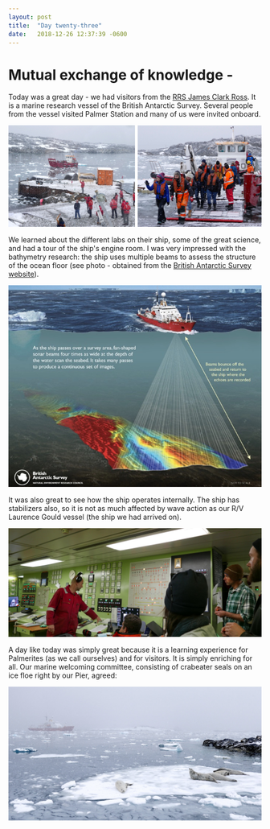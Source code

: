 ```yaml
---
layout: post
title:  "Day twenty-three"
date:   2018-12-26 12:37:39 -0600
---
```

# Mutual exchange of knowledge - 
Today was a great day - we had visitors from the [RRS James Clark Ross][RRS]. It is a marine research vessel of the British Antarctic Survey. Several people from the vessel visited Palmer Station and many of us were invited onboard.

![RRS James C Ross](/assets/blog_photos/181226/181226_JamesClarkRoss.jpg)

We learned about the different labs on their ship, some of the great science, and had a tour of the ship's engine room. I was very impressed with the bathymetry research: the ship uses multiple beams to assess the structure of the ocean floor (see photo - obtained from the [British Antarctic Survey website][BAS]). 

![Bathymetry](/assets/blog_photos/181226/bathymetry.jpg)

It was also great to see how the ship operates internally. The ship has stabilizers also, so it is not as much affected by wave action as our R/V Laurence Gould vessel (the ship we had arrived on).

![Tour of ship](/assets/blog_photos/181226/p1060704_small.jpg)

A day like today was simply great because it is a learning experience for Palmerites (as we call ourselves) and for visitors. It is simply enriching for all. Our marine welcoming committee, consisting of  crabeater seals on an ice floe right by our Pier, agreed:

![Welcoming committee](/assets/blog_photos/181226/20181226_screenshot.jpg)

[RRS]: https://www.bas.ac.uk/polar-operations/sites-and-facilities/facility/rrs-james-clark-ross/
[BAS]: https://www.bas.ac.uk/polar-operations/sites-and-facilities/facility/rrs-james-clark-ross/multibeam-echosounder-2/
